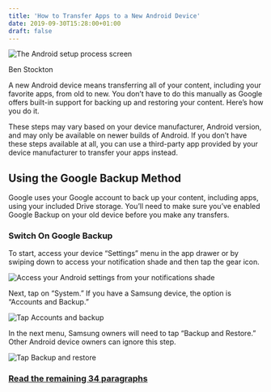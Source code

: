 ```yaml
---
title: 'How to Transfer Apps to a New Android Device'
date: 2019-09-30T15:28:00+01:00
draft: false
---
```


![The Android setup process screen](https://www.howtogeek.com/wp-content/uploads/2019/09/Android-Transfer-Apps-Featured.png)

Ben Stockton

A new Android device means transferring all of your content, including your favorite apps, from old to new. You don’t have to do this manually as Google offers built-in support for backing up and restoring your content. Here’s how you do it.

These steps may vary based on your device manufacturer, Android version, and may only be available on newer builds of Android. If you don’t have these steps available at all, you can use a third-party app provided by your device manufacturer to transfer your apps instead.

Using the Google Backup Method
------------------------------

Google uses your Google account to back up your content, including apps, using your included Drive storage. You’ll need to make sure you’ve enabled Google Backup on your old device before you make any transfers.

### Switch On Google Backup

To start, access your device “Settings” menu in the app drawer or by swiping down to access your notification shade and then tap the gear icon.

![Access your Android settings from your notifications shade](https://www.howtogeek.com/wp-content/uploads/2019/09/Android-Transfer-Apps-Notification-Shade.png)

Next, tap on “System.” If you have a Samsung device, the option is “Accounts and Backup.”

![Tap Accounts and backup](https://www.howtogeek.com/wp-content/uploads/2019/09/Android-Transfer-Apps-Settings-Area.png)

In the next menu, Samsung owners will need to tap “Backup and Restore.” Other Android device owners can ignore this step.

![Tap Backup and restore](https://www.howtogeek.com/wp-content/uploads/2019/09/Android-Transfer-Apps-Settings-Backup-Restore.png)

### [Read the remaining 34 paragraphs](https://www.howtogeek.com/440556/how-to-transfer-apps-to-a-new-android-device/)